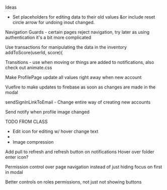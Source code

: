 Ideas
- Set placeholders for editing data to their old values &or include reset circle arrow for undoing inout changed.


Navigation Guards - certain pages reject navigation, try later as using authentication it's a bit more complicated


Use transactions for manipulating the data in the inventory
addToScore(userId, score){

Transitions - use when moving or things are added to notifications, also check out animate.css


Make ProfilePage update all values right away when new account


Vuefire to make updates to firebase as soon as changes are made in the modal

sendSignInLinkToEmail - Change entire way of creating new accounts

Send notify when profile image changed


TODO FROM CLASS
- Edit icon for editing w/ hover change text
-
- Image compression





Add pull to refresh and refresh button on notifications
Hover over folder enter icon?

Permission control over page navigation instead of just hiding
focus on first in modal



Better controls on roles permissions, not just not showing buttons
